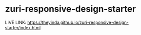 # zuri-responsive-design-starter
LIVE LINK: https://theyinda.github.io/zuri-responsive-design-starter/index.html
